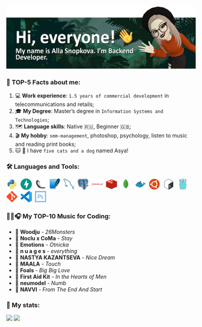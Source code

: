 ![My banner](./img/my_banner.png)

### 👩 TOP-5 Facts about me:
1. 💻 **Work experience**: `1.5 years of commercial development` in telecommunications and retails;
2. 🎓 **My Degree**: Master’s degree in `Information Systems and Technologies`;
3. 🗺 **Language skills**: Native 🇷🇺, Beginner 🇬🇧; 
4. 🎬 **My hobby**: `smm-management`, photoshop, psychology, listen to music and reading print books;
5. 🐱 🐶 I have `five cats and a dog` named Asya! 

### :hammer_and_wrench: Languages and Tools: 
<img src="https://github.com/devicons/devicon/blob/master/icons/python/python-original.svg" title="Python"  alt="Python" width="30" height="30"/>&nbsp;
<img src="https://github.com/devicons/devicon/blob/master/icons/fastapi/fastapi-original.svg" title="FastAPI"  alt="FastAPI" width="30" height="30"/>&nbsp;
<img src="https://github.com/devicons/devicon/blob/master/icons/flask/flask-original.svg" title="Flask"  alt="Flask" width="30" height="30"/>&nbsp;
<img src="https://github.com/devicons/devicon/blob/master/icons/sqlite/sqlite-original.svg" title="SQLite"  alt="SQLite" width="30" height="30"/>&nbsp;
<img src="https://github.com/devicons/devicon/blob/master/icons/mysql/mysql-original.svg" title="MySQL"  alt="MySQL" width="30" height="30"/>&nbsp;
<img src="https://github.com/devicons/devicon/blob/master/icons/postgresql/postgresql-original.svg" title="PostgreSQL"  alt="PostgreSQL" width="30" height="30"/>&nbsp;
<img src="https://github.com/devicons/devicon/blob/master/icons/oracle/oracle-original.svg" title="Oracle"  alt="Oracle" width="30" height="30"/>&nbsp;
<img src="https://github.com/devicons/devicon/blob/master/icons/redis/redis-original.svg" title="Redis"  alt="Redis" width="30" height="30"/>&nbsp;
<img src="https://github.com/devicons/devicon/blob/master/icons/mongodb/mongodb-original.svg" title="MongoDB"  alt="MongoDB" width="30" height="30"/>&nbsp;
<img src="https://github.com/devicons/devicon/blob/master/icons/docker/docker-original.svg" title="Docker"  alt="Docker" width="30" height="30"/>&nbsp;
<img src="https://github.com/devicons/devicon/blob/master/icons/ubuntu/ubuntu-plain.svg" title="Ubuntu"  alt="Ubuntu" width="30" height="30"/>&nbsp;
<img src="https://github.com/devicons/devicon/blob/master/icons/bash/bash-original.svg" title="Bash"  alt="Bash" width="30" height="30"/>&nbsp;
<img src="https://github.com/devicons/devicon/blob/master/icons/go/go-original.svg" title="Go"  alt="Go" width="30" height="30"/>&nbsp;
<img src="https://github.com/devicons/devicon/blob/master/icons/git/git-original.svg" title="Git"  alt="Git" width="30" height="30"/>&nbsp;
<img src="https://github.com/devicons/devicon/blob/master/icons/vscode/vscode-original.svg" title="VSCode"  alt="VSCode" width="30" height="30"/>&nbsp;
<img src="https://github.com/devicons/devicon/blob/master/icons/photoshop/photoshop-line.svg" title="Ps"  alt="Ps" width="30" height="30"/>

### 👩‍💻🎧 My TOP-10 Music for Coding:

- 🎵 **Woodju** - *26Monsters*
- 🎵 **Noclu x CoMa** - *Stay*
- 🎵 **Emotions** - *Otnicka*
- 🎵 **n u a g e s** - *everything*
- 🎵 **NASTYA KAZANTSEVA** - *Nice Dream*
- 🎵 **MAALA** - *Touch*
- 🎵 **Foals** - *Big Big Love*
- 🎵 **First Aid Kit** - *In the Hearts of Men*
- 🎵 **neumodel** - *Numb*
- 🎵 **NAVVI** - *From The End And Start*

### 📝 My stats:
![](https://github-profile-summary-cards.vercel.app/api/cards/repos-per-language?username=BeautifulDirt&theme=solarized_dark) ![](https://github-profile-summary-cards.vercel.app/api/cards/stats?username=BeautifulDirt&theme=solarized_dark)
